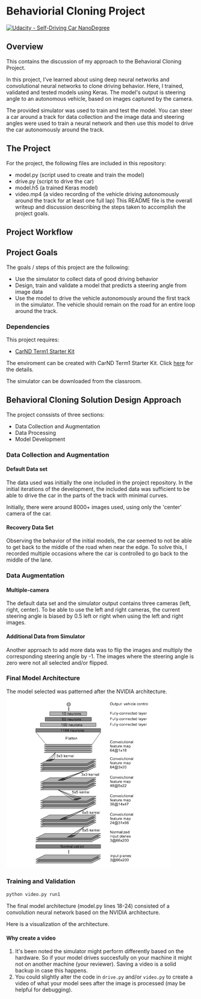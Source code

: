 # Behaviorial Cloning Project

[![Udacity - Self-Driving Car NanoDegree](https://s3.amazonaws.com/udacity-sdc/github/shield-carnd.svg)](http://www.udacity.com/drive)

[//]: # (Image References)

[image1]: ./examples/NVIDIA_CNN.png "NVIDIA CNN Model Architecture" 
Overview
---
This contains the discussion of my approach to the Behavioral Cloning Project.

In this project, I've learned about using deep neural networks and convolutional neural networks to clone driving behavior. Here, I trained, validated and tested models using Keras. The model's output is steering angle to an autonomous vehicle, based on images captured by the camera.

The provided simulator was used to train and test the model. You can steer a car around a track for data collection and the image data and steering angles were used to train a neural network and then use this model to drive the car autonomously around the track.

The Project
---

For the project, the following files are included in this repository: 
* model.py (script used to create and train the model)
* drive.py (script to drive the car)
* model.h5 (a trained Keras model)
* video.mp4 (a video recording of the vehicle driving autonomously around the track for at least one full lap)
This README file is the overall writeup and discussion describing the steps taken to accomplish the project goals.

Project Workflow
---


Project Goals
---
The goals / steps of this project are the following:
* Use the simulator to collect data of good driving behavior 
* Design, train and validate a model that predicts a steering angle from image data
* Use the model to drive the vehicle autonomously around the first track in the simulator. The vehicle should remain on the road for an entire loop around the track.


### Dependencies
This project requires:

* [CarND Term1 Starter Kit](https://github.com/udacity/CarND-Term1-Starter-Kit)

The enviroment can be created with CarND Term1 Starter Kit. Click [here](https://github.com/udacity/CarND-Term1-Starter-Kit/blob/master/README.md) for the details.

The simulator can be downloaded from the classroom. 


## Behavioral Cloning Solution Design Approach

The project conssists of three sections:
- Data Collection and Augmentation
- Data Processing
- Model Development


### Data Collection and Augmentation

#### Default Data set
The data used was initially the one included in the project repository. In the initial iterations of the development, the included data was sufficient to be able to drive the car in the parts of the track with minimal curves.

Initially, there were around 8000+ images used, using only the 'center' camera of the car.

#### Recovery Data Set
Observing the behavior of the initial models, the car seemed to not be able to get back to the middle of the road when near the edge. To solve this, I recorded multiple occasions where the car is controlled to go back to the middle of the lane.

### Data Augmentation

#### Multiple-camera
The default data set and the simulator output contains three cameras (left, right, center). To be able to use the left and right cameras, the current steering angle is biased by 0.5 left or right when using the left and right images.

#### Additional Data from Simulator
Another approach to add more data was to flip the images and multiply the corresponding steering angle by -1. The images where the steering angle is zero were not all selected and/or flipped.

### Final Model Architecture
The model selected was patterned after the NVIDIA architecture.
![alt text][image1]

### Training and Validation



```sh
python video.py run1
```

The final model architecture (model.py lines 18-24) consisted of a convolution neural network based on the NVIDIA architecture.

Here is a visualization of the architecture.



#### Why create a video

1. It's been noted the simulator might perform differently based on the hardware. So if your model drives succesfully on your machine it might not on another machine (your reviewer). Saving a video is a solid backup in case this happens.
2. You could slightly alter the code in `drive.py` and/or `video.py` to create a video of what your model sees after the image is processed (may be helpful for debugging).
